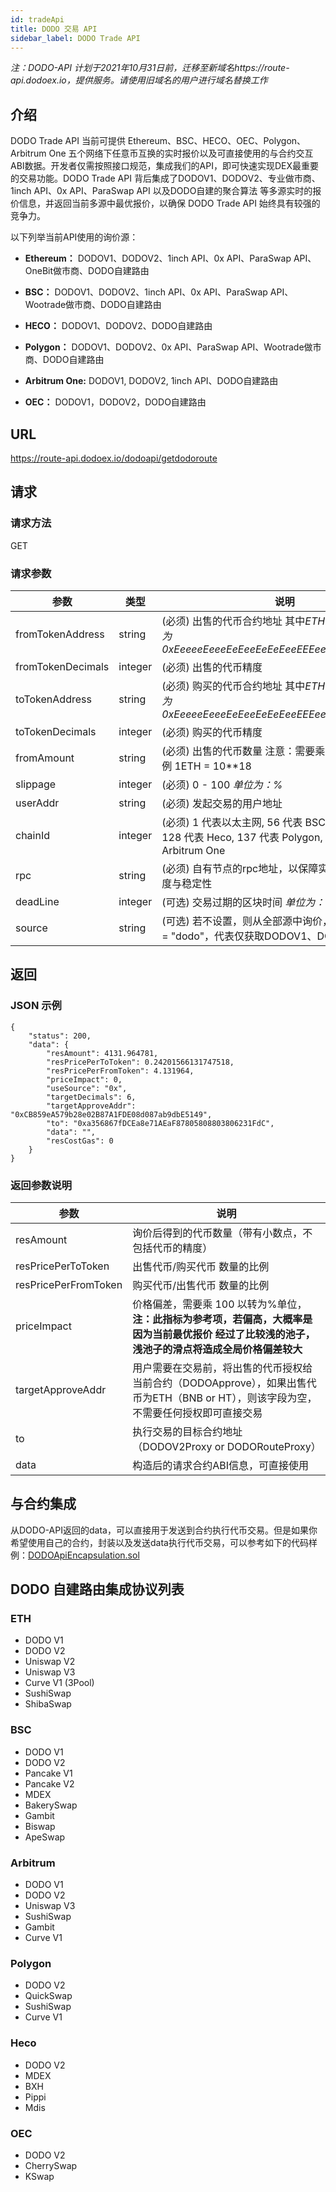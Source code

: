 ```yaml
---
id: tradeApi
title: DODO 交易 API
sidebar_label: DODO Trade API
---
```


*注：DODO-API 计划于2021年10月31日前，迁移至新域名https://route-api.dodoex.io，提供服务。请使用旧域名的用户进行域名替换工作*


## 介绍

DODO Trade API 当前可提供 Ethereum、BSC、HECO、OEC、Polygon、Arbitrum One 五个网络下任意币互换的实时报价以及可直接使用的与合约交互ABI数据。开发者仅需按照接口规范，集成我们的API，即可快速实现DEX最重要的交易功能。DODO Trade API 背后集成了DODOV1、DODOV2、专业做市商、1inch API、0x API、ParaSwap API 以及DODO自建的聚合算法 等多源实时的报价信息，并返回当前多源中最优报价，以确保 DODO Trade API 始终具有较强的竞争力。

以下列举当前API使用的询价源：

- **Ethereum：** DODOV1、DODOV2、1inch API、0x API、ParaSwap API、OneBit做市商、DODO自建路由

- **BSC：** DODOV1、DODOV2、1inch API、0x API、ParaSwap API、Wootrade做市商、DODO自建路由

- **HECO：** DODOV1、DODOV2、DODO自建路由

- **Polygon：** DODOV1、DODOV2、0x API、ParaSwap API、Wootrade做市商、DODO自建路由

- **Arbitrum One:** DODOV1, DODOV2, 1inch API、DODO自建路由

- **OEC：** DODOV1，DODOV2，DODO自建路由

## URL

https://route-api.dodoex.io/dodoapi/getdodoroute

## 请求

### 请求方法

GET

### 请求参数

| 参数                         |  类型        | 说明                                                              |
| ----------------------------| ------------ | -----------------------------------------------------------------|
| fromTokenAddress            | string       | (必须)  出售的代币合约地址 其中*ETH(BNB or Matic) 为 0xEeeeeEeeeEeEeeEeEeEeeEEEeeeeEeeeeeeeEEeE*   |
| fromTokenDecimals           | integer      | (必须)  出售的代币精度   |
| toTokenAddress              | string       | (必须)  购买的代币合约地址 其中*ETH(BNB or Matic) 为 0xEeeeeEeeeEeEeeEeEeEeeEEEeeeeEeeeeeeeEEeE*   |
| toTokenDecimals             | integer      | (必须)  购买的代币精度   |
| fromAmount                  | string       | (必须)  出售的代币数量  注意：需要乘上代币的精度，举例 1ETH =  10**18 |
| slippage                    | integer      | (必须)  0 - 100   *单位为：%* |
| userAddr                    | string       | (必须)  发起交易的用户地址 |
| chainId                     | integer      | (必须)  1 代表以太主网, 56 代表 BSC, 66 代表 OEC, 128 代表 Heco, 137 代表 Polygon, 42161 代表 Arbitrum One |
| rpc                         | string       | (必须)  自有节点的rpc地址，以保障实时的节点询价速度与稳定性   |
| deadLine                    | integer      | (可选)  交易过期的区块时间 *单位为：秒* |
| source                      | string       | (可选)  若不设置，则从全部源中询价， 若设置 source = "dodo"，代表仅获取DODOV1、DODOV2 报价 |



## 返回

### JSON 示例

```
{
    "status": 200,
    "data": {
        "resAmount": 4131.964781,
        "resPricePerToToken": 0.24201566131747518,
        "resPricePerFromToken": 4.131964,
        "priceImpact": 0,
        "useSource": "0x",
        "targetDecimals": 6,
        "targetApproveAddr": "0xCB859eA579b28e02B87A1FDE08d087ab9dbE5149",
        "to": "0xa356867fDCEa8e71AEaF87805808803806231FdC",
        "data": "",
        "resCostGas": 0
    }
}

```

### 返回参数说明

| 参数                            | 说明                                                                  |
| ------------------------------ | ----------------------------------------------------------------------|
| resAmount                      | 询价后得到的代币数量（带有小数点，不包括代币的精度）|
| resPricePerToToken             | 出售代币/购买代币 数量的比例 |
| resPricePerFromToken           | 购买代币/出售代币 数量的比例 |
| priceImpact                    | 价格偏差，需要乘 100 以转为%单位， **注：此指标为参考项，若偏高，大概率是因为当前最优报价 经过了比较浅的池子，浅池子的滑点将造成全局价格偏差较大**|
| targetApproveAddr              | 用户需要在交易前，将出售的代币授权给当前合约（DODOApprove），如果出售代币为ETH（BNB or HT），则该字段为空，不需要任何授权即可直接交易 |
| to                             | 执行交易的目标合约地址 （DODOV2Proxy or DODORouteProxy）|
| data                           | 构造后的请求合约ABI信息，可直接使用  |


## 与合约集成

从DODO-API返回的data，可以直接用于发送到合约执行代币交易。但是如果你希望使用自己的合约，封装以及发送data执行代币交易，可以参考如下的代码样例：[DODOApiEncapsulation.sol](https://github.com/DODOEX/dodo-example/blob/main/contracts/DODOApiEncapsulation.sol)


## DODO 自建路由集成协议列表

### ETH

- DODO V1
- DODO V2
- Uniswap V2
- Uniswap V3
- Curve V1 (3Pool)
- SushiSwap
- ShibaSwap

### BSC

- DODO V1
- DODO V2
- Pancake V1
- Pancake V2
- MDEX
- BakerySwap
- Gambit
- Biswap
- ApeSwap


### Arbitrum

- DODO V1
- DODO V2
- Uniswap V3
- SushiSwap
- Gambit
- Curve V1


### Polygon

- DODO V2
- QuickSwap
- SushiSwap
- Curve V1

### Heco

- DODO V2
- MDEX
- BXH
- Pippi
- Mdis

### OEC

- DODO V2
- CherrySwap
- KSwap